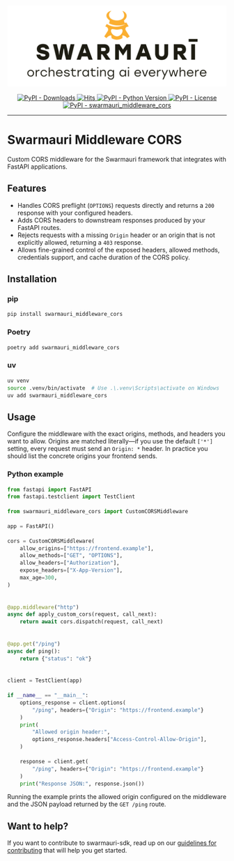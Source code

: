 ![Swarmauri Logo](https://github.com/swarmauri/swarmauri-sdk/blob/3d4d1cfa949399d7019ae9d8f296afba773dfb7f/assets/swarmauri.brand.theme.svg)

<p align="center">
    <a href="https://pypi.org/project/swarmauri_middleware_cors/">
        <img src="https://img.shields.io/pypi/dm/swarmauri_middleware_cors" alt="PyPI - Downloads"/>
    </a>
    <a href="https://hits.sh/github.com/swarmauri/swarmauri-sdk/tree/master/pkgs/standards/swarmauri_middleware_cors/">
        <img alt="Hits" src="https://hits.sh/github.com/swarmauri/swarmauri-sdk/tree/master/pkgs/standards/swarmauri_middleware_cors.svg"/>
    </a>
    <a href="https://pypi.org/project/swarmauri_middleware_cors/">
        <img src="https://img.shields.io/pypi/pyversions/swarmauri_middleware_cors" alt="PyPI - Python Version"/>
    </a>
    <a href="https://pypi.org/project/swarmauri_middleware_cors/">
        <img src="https://img.shields.io/pypi/l/swarmauri_middleware_cors" alt="PyPI - License"/>
    </a>
    <a href="https://pypi.org/project/swarmauri_middleware_cors/">
        <img src="https://img.shields.io/pypi/v/swarmauri_middleware_cors?label=swarmauri_middleware_cors&color=green" alt="PyPI - swarmauri_middleware_cors"/>
    </a>
</p>

---

# Swarmauri Middleware CORS

Custom CORS middleware for the Swarmauri framework that integrates with FastAPI applications.

## Features

- Handles CORS preflight (`OPTIONS`) requests directly and returns a `200` response with your configured headers.
- Adds CORS headers to downstream responses produced by your FastAPI routes.
- Rejects requests with a missing `Origin` header or an origin that is not explicitly allowed, returning a `403` response.
- Allows fine-grained control of the exposed headers, allowed methods, credentials support, and cache duration of the CORS policy.

## Installation

### pip

```bash
pip install swarmauri_middleware_cors
```

### Poetry

```bash
poetry add swarmauri_middleware_cors
```

### uv

```bash
uv venv
source .venv/bin/activate  # Use .\.venv\Scripts\activate on Windows
uv add swarmauri_middleware_cors
```

## Usage

Configure the middleware with the exact origins, methods, and headers you want to allow. Origins are matched literally—if you use the default `['*']` setting, every request must send an `Origin: *` header. In practice you should list the concrete origins your frontend sends.

### Python example

```python
from fastapi import FastAPI
from fastapi.testclient import TestClient

from swarmauri_middleware_cors import CustomCORSMiddleware

app = FastAPI()

cors = CustomCORSMiddleware(
    allow_origins=["https://frontend.example"],
    allow_methods=["GET", "OPTIONS"],
    allow_headers=["Authorization"],
    expose_headers=["X-App-Version"],
    max_age=300,
)


@app.middleware("http")
async def apply_custom_cors(request, call_next):
    return await cors.dispatch(request, call_next)


@app.get("/ping")
async def ping():
    return {"status": "ok"}


client = TestClient(app)

if __name__ == "__main__":
    options_response = client.options(
        "/ping", headers={"Origin": "https://frontend.example"}
    )
    print(
        "Allowed origin header:",
        options_response.headers["Access-Control-Allow-Origin"],
    )

    response = client.get(
        "/ping", headers={"Origin": "https://frontend.example"}
    )
    print("Response JSON:", response.json())
```

Running the example prints the allowed origin configured on the middleware and the JSON payload returned by the `GET /ping` route.

## Want to help?

If you want to contribute to swarmauri-sdk, read up on our [guidelines for contributing](https://github.com/swarmauri/swarmauri-sdk/blob/master/CONTRIBUTING.md) that will help you get started.
